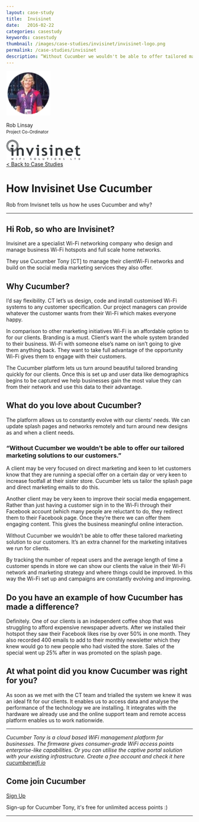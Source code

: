 ```yaml
---
layout: case-study
title:  Invisinet
date:   2016-02-22
categories: casestudy
keywords: casestudy
thumbnail: /images/case-studies/invisinet/invisinet-logo.png
permalink: /case-studies/invisinet
description: “Without Cucumber we wouldn't be able to offer tailored marketing solutions to our customers.”
---
```


<div class="mdl-grid">
<div class="mdl-cell mdl-cell--3-col mdl-typography--text-center">
<img class="cs-portrait text-center" src="/images/case-studies/invisinet/invisinet-rob.png" width="120px">
<p>Rob Linsay <br> <small>Project Co-Ordinator</small></p>
<img src="/images/case-studies/invisinet/invisinet-logo.png" width="200px">
</div>

<div class="mdl-cell mdl-cell--9-col">
<a href="/case-studies/">< Back to Case Studies</a>
<h1>How Invisinet Use Cucumber</h1>
<p>Rob from Invisnet tells us how he uses Cucumber and why?</p>

<hr>

<h2>Hi Rob, so who are Invisinet?</h2>

<p>Invisinet are a specialist Wi-Fi networking company who design and manage business Wi-Fi hotspots and full scale home networks.</p>

<p>They use Cucumber Tony [CT] to manage their clientWi-Fi networks and build on the social media marketing services they also offer.</p>

<h2>Why Cucumber?</h2>

<p>I’d say flexibility. CT let’s us design, code and install customised Wi-Fi systems to any customer specification. Our project managers can provide whatever the customer wants from their Wi-Fi which makes everyone happy.</p>

<p>In comparison to other marketing initiatives Wi-Fi is an affordable option to for our clients. Branding is a must. Client’s want the whole system branded to their business. Wi-Fi with someone else’s name on isn’t going to give them anything back. They want to take full advantage of the opportunity Wi-Fi gives them to engage with their customers.</p>

<p>The Cucumber platform lets us turn around beautiful tailored branding quickly for our clients. Once this is set up and user data like demographics begins to be captured we help businesses gain the most value they can from their network and use this data to their advantage.</p>

<h2>What do you love about Cucumber?</h2>

<p>The platform allows us to constantly evolve with our clients’ needs. We can update splash pages and networks remotely and turn around new designs as and when a client needs.</p>

<div class="mdl-typography--text-center">
<h3>“Without Cucumber we wouldn’t be able to offer our tailored marketing solutions to our customers.”</h3>
</div>

<p>A client may be very focused on direct marketing and keen to let customers know that they are running a special offer on a certain day or very keen to increase footfall at their sister store. Cucumber lets us tailor the splash page and direct marketing emails to do this.</p>

<p>Another client may be very keen to improve their social media engagement. Rather than just having a customer sign in to the Wi-Fi through their Facebook account (which many people are reluctant to do, they redirect them to their Facebook page. Once they’re there we can offer them engaging content. This gives the business meaningful online interaction.</p>

  <p>Without Cucumber we wouldn’t be able to offer these tailored marketing solution to our customers. It’s an extra channel for the marketing initatives we run for clients.</p>

  <p>By tracking the number of repeat users and the average length of time a customer spends in store we can show our clients the value in their Wi-Fi network and marketing strategy and where things could be improved. In this way the Wi-Fi set up and campaigns are constantly evolving and improving.</p>

  <h2>Do you have an example of how Cucumber has made a difference?</h2>

  <p>Definitely. One of our clients is an independent coffee shop that was struggling to afford expensive newspaper adverts. After we installed their hotspot they saw their Facebook likes rise by over 50% in one month. They also recorded 400 emails to add to their monthly newsletter which they knew would go to new people who had visited the store. Sales of the special went up 25% after in was promoted on the splash page.</p>

  <h2>At what point did you know Cucumber was right for you?</h2>

  <p>As soon as we met with the CT team and trialled the system we knew it was an ideal fit for our clients. It enables us to access data and analyse the performance of the technology we are installing. It integrates with the hardware we already use and the online support team and remote access platform enables us to work nationwide.</p>

  <hr>
  <div class="mdl-typography--text-center">
  <p><i>Cucumber Tony is a cloud based WiFi management platform for businesses. The firmware gives consumer-grade WiFi access points enterprise-like capabilities. Or you can utilise the captive portal solution with your existing infrastructure. Create a free account and check it here <a href="https://cucumberwifi.io">cucumberwifi.io</a></i></p>
  <div class="mdl-typography--text-center">
  <h2>Come join Cucumber</h2>
  <a href="https://my.ctapp.io/#/create" class="button success dst">Sign Up</a><br>
  <p>Sign-up for Cucumber Tony, it's free for unlimited access points :)</p>
  </div>
  <hr>
  </div>
  </div>
  </div>
